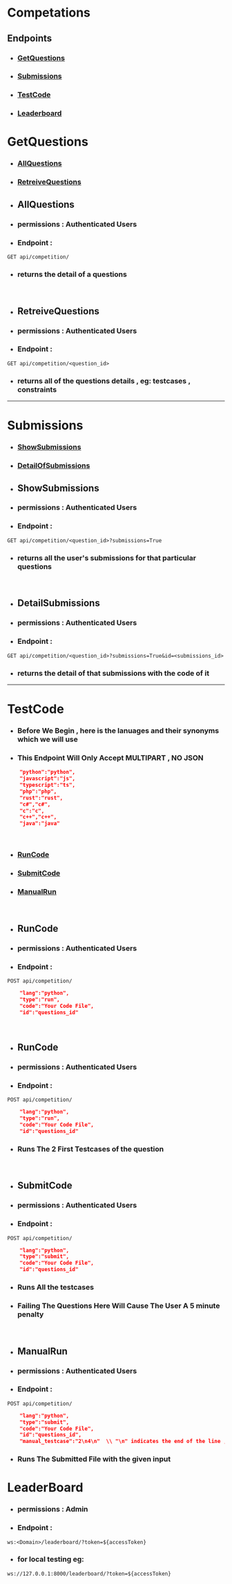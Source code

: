 # Competations

## Endpoints
* ### [GetQuestions](#createcontest-1)
* ### [Submissions](#submissions-1)
* ### [TestCode](#testcode-1)
* ### [Leaderboard](#leaderboard-1)

# GetQuestions
* ### [AllQuestions](#allquestions-1)
* ### [RetreiveQuestions](#retreivequestions-1)
* ## AllQuestions
* ### permissions : Authenticated Users
* ### Endpoint :
```
GET api/competition/
```
* ### returns the detail of a questions
<br>

* ## RetreiveQuestions
* ### permissions : Authenticated Users
* ### Endpoint :
```
GET api/competition/<question_id>
```
* ### returns all of the questions details , eg: testcases , constraints

<hr>

# Submissions
* ### [ShowSubmissions](#showsubmissions-1)
* ### [DetailOfSubmissions](#detailsubmissions)

* ## ShowSubmissions
* ### permissions : Authenticated Users
* ### Endpoint :
```
GET api/competition/<question_id>?submissions=True
```
* ### returns all the user's submissions for that particular questions
<br>

* ## DetailSubmissions
* ### permissions : Authenticated Users
* ### Endpoint :
```
GET api/competition/<question_id>?submissions=True&id=<submissions_id>
```
* ### returns the detail of that submissions with the code of it

<hr>

# TestCode
* ### Before We Begin , here is the lanuages and their synonyms which we will use
* ### This Endpoint Will Only Accept MULTIPART , NO JSON
```JSON
    "python":"python",
    "javascript":"js",
    "typescript":"ts",
    "php":"php",
    "rust":"rust",
    "c#","c#",
    "c":"c",
    "c++","c++",
    "java":"java"
```
<br>

* ### [RunCode](#runcode-1)
* ### [SubmitCode](#submitcode-1)
* ### [ManualRun](#manualrun-1)
<br>

* ## RunCode
* ### permissions : Authenticated Users
* ### Endpoint :
```
POST api/competition/
```
```JSON
    "lang":"python",
    "type":"run",
    "code":"Your Code File",
    "id":"questions_id"
```
<br>

* ## RunCode
* ### permissions : Authenticated Users
* ### Endpoint :
```
POST api/competition/
```
```JSON
    "lang":"python",
    "type":"run",
    "code":"Your Code File",
    "id":"questions_id"
```
* ### Runs The 2 First Testcases of the question

<br>

* ## SubmitCode
* ### permissions : Authenticated Users
* ### Endpoint :
```
POST api/competition/
```
```JSON
    "lang":"python",
    "type":"submit",
    "code":"Your Code File",
    "id":"questions_id"
```
* ### Runs All the testcases
* ### Failing The Questions Here Will Cause The User A 5 minute penalty

<br>

* ## ManualRun
* ### permissions : Authenticated Users
* ### Endpoint :
```
POST api/competition/
```
```JSON
    "lang":"python",
    "type":"submit",
    "code":"Your Code File",
    "id":"questions_id",
    "manual_testcase":"2\n4\n"  \\ "\n" indicates the end of the line , this should not be a file , just plain text
```
* ### Runs The Submitted File with the given input


# LeaderBoard
* ### permissions : Admin
* ### Endpoint :
```
ws:<Domain>/leaderboard/?token=${accessToken}
```
* ### for local testing eg:
```
ws://127.0.0.1:8000/leaderboard/?token=${accessToken}
```


